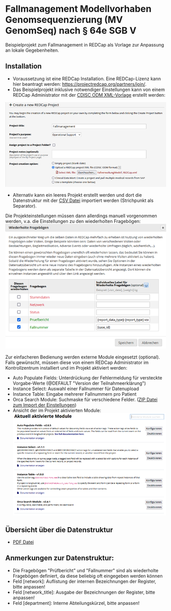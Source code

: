 # Fallmanagement Modellvorhaben Genomsequenzierung (MV GenomSeq) nach § 64e SGB V

Beispielprojekt zum Fallmanagement in REDCap als Vorlage zur Anpassung an lokale Gegebenheiten. 

## Installation
- Voraussetzung ist eine REDCap Installation. Eine REDCap-Lizenz kann hier beantragt werden: https://projectredcap.org/partners/join/.
- Das Beispielprojekt inklusive notwendiger Einstellungen kann von einem REDCap Administrator mit der [CDISC ODM XML-Vorlage](FallverwaltungModell_REDCap.xml) erstellt werden:

![Create Project](mvh_case_project.png)
- Alternativ kann ein leeres Projekt erstellt werden und dort die Datenstruktur mit der [CSV Datei](FallverwaltungModellvorhaben_DataDictionary.csv) importiert werden (Strichpunkt als Separator).

Die Projekteinstellungen müssen dann allerdings manuell vorgenommen werden, v.a. die Einstellungen zu den wiederholten Fragebögen:
![Module](mvh_case_repeated.png)

Zur einfacheren Bedienung werden externe Module eingesetzt (optional). Falls gewünscht, müssen diese von einem REDCap Administrator im Kontrollzentrum installiert und im Projekt aktiviert werden:
- Auto Populate Fields: Unterdrückung der Fehlermeldung für versteckte Vorgabe-Werte (@DEFAULT "Version der Teilnahmeerklärung")
- Instance Select: Auswahl einer Fallnummer für Datenupload
- Instance Table: Eingabe mehrerer Fallnummern pro Patient
- Orca Search Module: Suchmaske für verschiedene Felder. ([ZIP Datei zum Import der Einstellungen](FallverwaltungModellvorhaben_ModuleSettingsExport.zip))
- Ansicht der im Projekt aktivierten Module: 
![Module](Screenshot_MVH_Module.png)

## Übersicht über die Datenstruktur
- [PDF Datei](Fallverwaltung_Modellvorhaben_Genomsequenzierung_REDCap.pdf)
  
## Anmerkungen zur Datenstruktur:
- Die Fragebögen "Prüfbericht" und "Fallnummer" sind als wiederholte Fragebögen definiert, da diese beliebig oft eingegeben werden können
- Feld [network]: Auflistung der internen Bezeichnungen der Register, bitte anpassen!
- Feld [network_title]: Ausgabe der Bezeichnungen der Register, bitte anpassen!
- Feld [department]: Interne Abteilungskürzel, bitte anpassen!  

